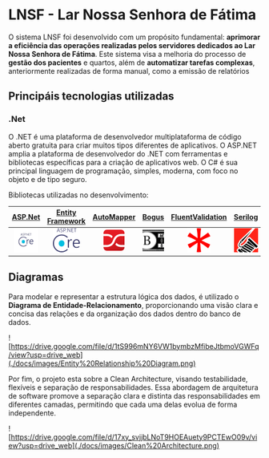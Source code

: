 # LNSF - Lar Nossa Senhora de Fátima

O sistema LNSF foi desenvolvido com um propósito fundamental: **aprimorar a eficiência das operações realizadas pelos servidores dedicados ao Lar Nossa Senhora de Fátima**. Este sistema visa a melhoria do processo de **gestão dos pacientes** e quartos, além de **automatizar tarefas complexas**, anteriormente realizadas de forma manual, como a emissão de relatórios 

## Principáis tecnologias utilizadas

### .Net
O .NET é uma plataforma de desenvolvedor multiplataforma de código aberto gratuita para criar muitos tipos diferentes de aplicativos. O ASP.NET amplia a plataforma de desenvolvedor do .NET com ferramentas e bibliotecas específicas para a criação de aplicativos web. O C# é sua principal linguagem de programação, simples, moderna, com foco no objeto e de tipo seguro. 

Bibliotecas utilizadas no desenvolvimento:

| [ASP.Net](https://www.nuget.org/packages/Microsoft.AspNetCore.OpenApi/8.0.0-rc.1.23421.29) | [Entity Framework](./docs/icons/net-framework.png) | [AutoMapper](https://www.nuget.org/packages/AutoMapper) | [Bogus](https://www.nuget.org/packages/Bogus) | [FluentValidation](https://www.nuget.org/packages/FluentValidation) | [Serilog](https://www.nuget.org/packages/Serilog/3.1.0-dev-02071) | [xunit](https://www.nuget.org/packages/xunit/2.5.2-pre.2)
|:--:|:--:|:--:|:--:|:--:|:--:|:--:|
| ![ASP.Net](./docs/icons/net-framework.png)| ![ENtity FrameWork](./docs/icons/entity-framework.png) | ![AutoMapper](./docs/icons/automapper.png) | ![Bogus](./docs/icons/bogus.png) | ![FluentValidation](./docs/icons/fluentvalidation.png) | ![Serilog](./docs/icons/serilog.png) | ![xunit](./docs/icons/xunit.png)

### 

## Diagramas

Para modelar e representar a estrutura lógica dos dados, é utilizado o **Diagrama de Entidade-Relacionamento**, proporcionando uma visão clara e concisa das relações e da organização dos dados dentro do banco de dados.

![https://drive.google.com/file/d/1tS996mNY6VW1bymbzMfibeJtbmoVGWFq/view?usp=drive_web](./docs/images/Entity%20Relationship%20Diagram.png)

Por fim, o projeto esta sobre a Clean Architecture, visando testabilidade, flexíveis e separação de responsabilidades. Essa abordagem de arquitetura de software promove a separação clara e distinta das responsabilidades em diferentes camadas, permitindo que cada uma delas evolua de forma independente.

![https://drive.google.com/file/d/17xy_svjjbLNoT9HOEAuety9PCTEwO09v/view?usp=drive_web](./docs/images/Clean%20Architecture.png)